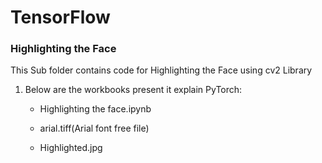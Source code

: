 # TensorFlow

### Highlighting the Face

This Sub folder contains code for Highlighting the Face using cv2 Library

1. Below are the workbooks present it explain PyTorch:

    - Highlighting the face.ipynb
    
    - arial.tiff(Arial font free file)
    
    - Highlighted.jpg
